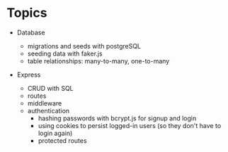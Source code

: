 # Topics

- Database
    - migrations and seeds with postgreSQL
    - seeding data with faker.js
    - table relationships: many-to-many, one-to-many

- Express
    - CRUD with SQL
    - routes
    - middleware
    - authentication
        - hashing passwords with bcrypt.js for signup and login
        - using cookies to persist logged-in users (so they don't have to login again)
        - protected routes